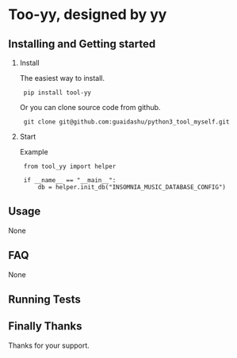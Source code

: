# **Too-yy, designed by yy**

## Installing and Getting started

1. Install

    The easiest way to install.
    
        pip install tool-yy
  
    Or you can clone source code from github.
  
        git clone git@github.com:guaidashu/python3_tool_myself.git

3. Start

    Example

  	    from tool_yy import helper
  	    
  	    if __name__ == "__main__":
            db = helper.init_db("INSOMNIA_MUSIC_DATABASE_CONFIG")


## Usage

None

## FAQ

None

## Running Tests

## Finally Thanks 

Thanks for your support.